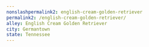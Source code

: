 ```yaml
---
﻿nonslashpermalink2: english-cream-golden-retriever
permalink2: /english-cream-golden-retriever/
alley: English Cream Golden Retriever
city: Germantown
state: Tennessee
---
```


